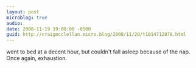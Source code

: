 ```yaml
---
layout: post
microblog: true
audio: 
date: 2008-11-19 19:00:00 -0500
guid: http://craigmcclellan.micro.blog/2008/11/20/t1014712878.html
---
```

went to bed at a decent hour, but couldn't fall asleep because of the nap. Once again, exhaustion.
